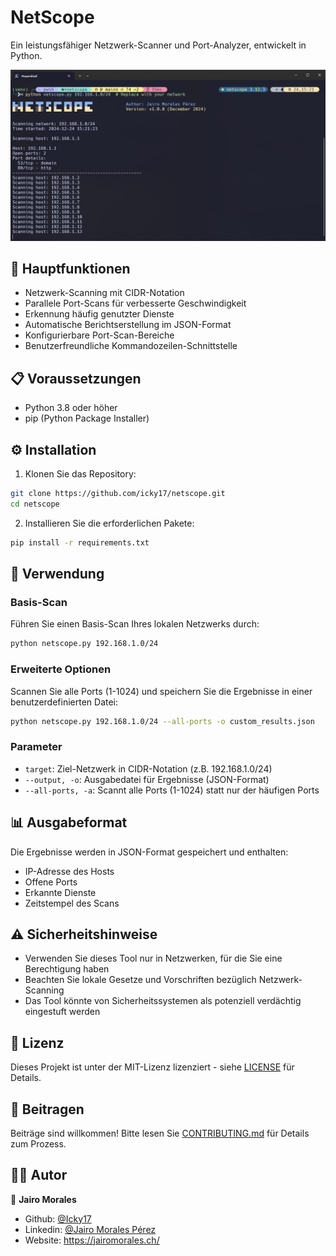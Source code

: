 # NetScope

Ein leistungsfähiger Netzwerk-Scanner und Port-Analyzer, entwickelt in Python.

![Feature Image](.github/assets/example.png)

## 🌟 Hauptfunktionen

- Netzwerk-Scanning mit CIDR-Notation
- Parallele Port-Scans für verbesserte Geschwindigkeit
- Erkennung häufig genutzter Dienste
- Automatische Berichtserstellung im JSON-Format
- Konfigurierbare Port-Scan-Bereiche
- Benutzerfreundliche Kommandozeilen-Schnittstelle

## 📋 Voraussetzungen

- Python 3.8 oder höher
- pip (Python Package Installer)

## ⚙️ Installation

1. Klonen Sie das Repository:
```bash
git clone https://github.com/icky17/netscope.git
cd netscope
```

2. Installieren Sie die erforderlichen Pakete:
```bash
pip install -r requirements.txt
```

## 🚀 Verwendung

### Basis-Scan
Führen Sie einen Basis-Scan Ihres lokalen Netzwerks durch:
```bash
python netscope.py 192.168.1.0/24
```

### Erweiterte Optionen
Scannen Sie alle Ports (1-1024) und speichern Sie die Ergebnisse in einer benutzerdefinierten Datei:
```bash
python netscope.py 192.168.1.0/24 --all-ports -o custom_results.json
```

### Parameter
- `target`: Ziel-Netzwerk in CIDR-Notation (z.B. 192.168.1.0/24)
- `--output, -o`: Ausgabedatei für Ergebnisse (JSON-Format)
- `--all-ports, -a`: Scannt alle Ports (1-1024) statt nur der häufigen Ports

## 📊 Ausgabeformat

Die Ergebnisse werden in JSON-Format gespeichert und enthalten:
- IP-Adresse des Hosts
- Offene Ports
- Erkannte Dienste
- Zeitstempel des Scans

## ⚠️ Sicherheitshinweise

- Verwenden Sie dieses Tool nur in Netzwerken, für die Sie eine Berechtigung haben
- Beachten Sie lokale Gesetze und Vorschriften bezüglich Netzwerk-Scanning
- Das Tool könnte von Sicherheitssystemen als potenziell verdächtig eingestuft werden

## 📝 Lizenz

Dieses Projekt ist unter der MIT-Lizenz lizenziert - siehe [LICENSE](LICENSE) für Details.

## 🤝 Beitragen

Beiträge sind willkommen! Bitte lesen Sie [CONTRIBUTING.md](CONTRIBUTING.md) für Details zum Prozess.

## 👨‍💻 Autor

👤 **Jairo Morales**

- Github: [@Icky17](https://github.com/Icky17)
- Linkedin: [@Jairo Morales Pérez](https://www.linkedin.com/in/jairo-morales-p%C3%A9rez-67949b216/)
- Website: https://jairomorales.ch/